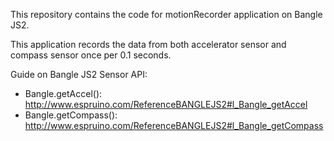 This repository contains the code for motionRecorder application on Bangle JS2. 

This application records the data from both accelerator sensor and compass sensor once per 0.1 seconds.

Guide on Bangle JS2 Sensor API: 
- Bangle.getAccel(): http://www.espruino.com/ReferenceBANGLEJS2#l_Bangle_getAccel
- Bangle.getCompass(): http://www.espruino.com/ReferenceBANGLEJS2#l_Bangle_getCompass